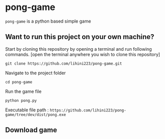 # pong-game

`pong-game` is a python based simple game 

## Want to run this project on your own machine?

Start by cloning this repository by opening a terminal and run following commands. [open the terminal anywhere you wish to clone this repository]

```
git clone https://github.com/lihini223/pong-game.git
```

Navigate to the project folder
```
cd pong-game
```
Run the game file
```
python pong.py
```

Executable file path : `https://github.com/lihini223/pong-game/tree/dev/dist/pong.exe`

## Download game 

